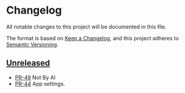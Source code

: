 # Changelog

All notable changes to this project will be documented in this file.

The format is based on [Keep a Changelog](https://keepachangelog.com/en/1.1.0/),
and this project adheres to [Semantic Versioning](https://semver.org/spec/v2.0.0.html).

## [Unreleased]

* [PR-49](https://github.com/rimi-itk/lykkejul/pull/49)
  Not By AI
* [PR-44](https://github.com/rimi-itk/lykkejul/pull/44)
  App settings.

[Unreleased]: https://github.com/rimi-itk/lykkejul
